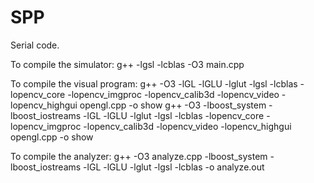 SPP
===

Serial code.

To compile the simulator:
g++ -lgsl -lcblas -O3 main.cpp

To compile the visual program:
g++ -O3 -lGL -lGLU -lglut -lgsl -lcblas -lopencv_core -lopencv_imgproc -lopencv_calib3d -lopencv_video -lopencv_highgui opengl.cpp -o show
g++ -O3 -lboost_system -lboost_iostreams -lGL -lGLU -lglut -lgsl -lcblas -lopencv_core -lopencv_imgproc -lopencv_calib3d -lopencv_video -lopencv_highgui opengl.cpp -o show

To compile the analyzer:
g++ -O3 analyze.cpp -lboost_system -lboost_iostreams -lGL -lGLU -lglut -lgsl -lcblas -o analyze.out
